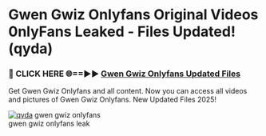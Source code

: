 # Gwen Gwiz Onlyfans Original Videos 0nlyFans Leaked - Files Updated! (qyda)

<h3>🔴 CLICK HERE 🌐==►► <a href="https://tinyurl.com/3hn5wdd3" rel="nofollow">Gwen Gwiz Onlyfans Updated Files</a></h3>

Get Gwen Gwiz Onlyfans and all content. Now you can access all videos and pictures of Gwen Gwiz Onlyfans. New Updated Files 2025!

[![qyda](https://i.imgur.com/4HnBqBT.gif)](https://tinyurl.com/3hn5wdd3)
gwen gwiz onlyfans<br>
gwen gwiz onlyfans leak